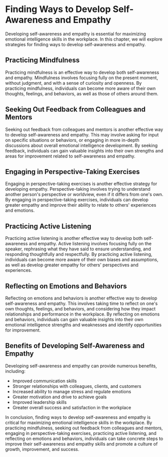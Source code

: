 Finding Ways to Develop Self-Awareness and Empathy
============================================================================================================

Developing self-awareness and empathy is essential for maximizing emotional intelligence skills in the workplace. In this chapter, we will explore strategies for finding ways to develop self-awareness and empathy.

Practicing Mindfulness
----------------------

Practicing mindfulness is an effective way to develop both self-awareness and empathy. Mindfulness involves focusing fully on the present moment, without judgment, and with a sense of curiosity and openness. By practicing mindfulness, individuals can become more aware of their own thoughts, feelings, and behaviors, as well as those of others around them.

Seeking Out Feedback from Colleagues and Mentors
------------------------------------------------

Seeking out feedback from colleagues and mentors is another effective way to develop self-awareness and empathy. This may involve asking for input on specific situations or behaviors, or engaging in more in-depth discussions about overall emotional intelligence development. By seeking feedback, individuals can gain valuable insights into their own strengths and areas for improvement related to self-awareness and empathy.

Engaging in Perspective-Taking Exercises
----------------------------------------

Engaging in perspective-taking exercises is another effective strategy for developing empathy. Perspective-taking involves trying to understand another person's perspective or worldview, even if it differs from one's own. By engaging in perspective-taking exercises, individuals can develop greater empathy and improve their ability to relate to others' experiences and emotions.

Practicing Active Listening
---------------------------

Practicing active listening is another effective way to develop both self-awareness and empathy. Active listening involves focusing fully on the speaker, rephrasing what they have said to ensure understanding, and responding thoughtfully and respectfully. By practicing active listening, individuals can become more aware of their own biases and assumptions, as well as develop greater empathy for others' perspectives and experiences.

Reflecting on Emotions and Behaviors
------------------------------------

Reflecting on emotions and behaviors is another effective way to develop self-awareness and empathy. This involves taking time to reflect on one's own thoughts, feelings, and behaviors, and considering how they impact relationships and performance in the workplace. By reflecting on emotions and behaviors, individuals can gain valuable insights into their own emotional intelligence strengths and weaknesses and identify opportunities for improvement.

Benefits of Developing Self-Awareness and Empathy
-------------------------------------------------

Developing self-awareness and empathy can provide numerous benefits, including:

* Improved communication skills
* Stronger relationships with colleagues, clients, and customers
* Increased ability to manage stress and regulate emotions
* Greater motivation and drive to achieve goals
* Improved leadership skills
* Greater overall success and satisfaction in the workplace

In conclusion, finding ways to develop self-awareness and empathy is critical for maximizing emotional intelligence skills in the workplace. By practicing mindfulness, seeking out feedback from colleagues and mentors, engaging in perspective-taking exercises, practicing active listening, and reflecting on emotions and behaviors, individuals can take concrete steps to improve their self-awareness and empathy skills and promote a culture of growth, improvement, and success.
